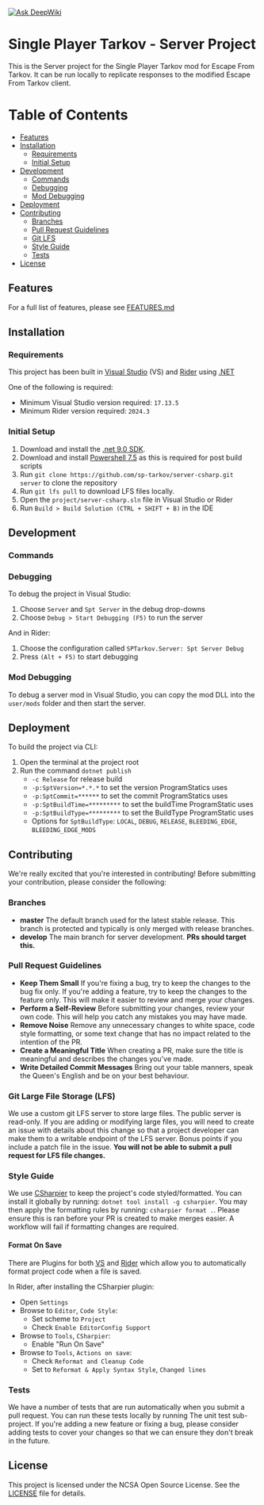 [![Ask DeepWiki](https://deepwiki.com/badge.svg)](https://deepwiki.com/sp-tarkov/server-csharp)

# Single Player Tarkov - Server Project

This is the Server project for the Single Player Tarkov mod for Escape From Tarkov. It can be run locally to replicate responses to the modified Escape From Tarkov client.


# Table of Contents

- [Features](#features)
- [Installation](#installation)
  - [Requirements](#requirements)
  - [Initial Setup](#initial-setup)
- [Development](#development)
  - [Commands](#commands)
  - [Debugging](#debugging)
  - [Mod Debugging](#mod-debugging)
- [Deployment](#deployment)
- [Contributing](#contributing)
  - [Branches](#branchs)
  - [Pull Request Guidelines](#pull-request-guidelines)
  - [Git LFS](#git-large-file-storage-lfs)
  - [Style Guide](#style-guide)
  - [Tests](#tests)
- [License](#license)

## Features

For a full list of features, please see [FEATURES.md](FEATURES.md)

## Installation

### Requirements

This project has been built in [Visual Studio](https://visualstudio.microsoft.com/) (VS) and [Rider](https://www.jetbrains.com/rider/) using [.NET](https://dotnet.microsoft.com/en-us/)

One of the following is required:
- Minimum Visual Studio version required: `17.13.5`
- Minimum Rider version required: `2024.3`

### Initial Setup

1. Download and install the [.net 9.0 SDK](https://dotnet.microsoft.com/en-us/download/dotnet/9.0).
2. Download and install [Powershell 7.5](https://learn.microsoft.com/en-us/powershell/scripting/install/installing-powershell-on-windows?view=powershell-7.5) as this is required for post build scripts
3. Run `git clone https://github.com/sp-tarkov/server-csharp.git server` to clone the repository
4. Run `git lfs pull` to download LFS files locally.
5. Open the `project/server-csharp.sln` file in Visual Studio or Rider
6. Run `Build > Build Solution (CTRL + SHIFT + B)` in the IDE

## Development

### Commands

### Debugging

To debug the project in Visual Studio:
1. Choose `Server` and `Spt Server` in the debug drop-downs
2. Choose `Debug > Start Debugging (F5)` to run the server

And in Rider:
1. Choose the configuration called `SPTarkov.Server: Spt Server Debug`
2. Press `(Alt + F5)` to start debugging

### Mod Debugging

To debug a server mod in Visual Studio, you can copy the mod DLL into the `user/mods` folder and then start the server.

## Deployment

To build the project via CLI:
1. Open the terminal at the project root
2. Run the command `dotnet publish`
    - `-c Release` for release build
    - `-p:SptVersion=*.*.*` to set the version ProgramStatics uses
    - `-p:SptCommit=******` to set the commit ProgramStatics uses
    - `-p:SptBuildTime=*********` to set the buildTime ProgramStatic uses
    - `-p:SptBuildType=*********` to set the BuildType ProgramStatic uses
    - Options for `SptBuildType`: `LOCAL`, `DEBUG`, `RELEASE`, `BLEEDING_EDGE`, `BLEEDING_EDGE_MODS`

## Contributing

We're really excited that you're interested in contributing! Before submitting your contribution, please consider the following:

### Branches

- **master**
  The default branch used for the latest stable release. This branch is protected and typically is only merged with release branches.
- **develop**
  The main branch for server development. **PRs should target this.**

### Pull Request Guidelines

- **Keep Them Small**
  If you're fixing a bug, try to keep the changes to the bug fix only. If you're adding a feature, try to keep the changes to the feature only. This will make it easier to review and merge your changes.
- **Perform a Self-Review**
  Before submitting your changes, review your own code. This will help you catch any mistakes you may have made.
- **Remove Noise**
  Remove any unnecessary changes to white space, code style formatting, or some text change that has no impact related to the intention of the PR.
- **Create a Meaningful Title**
  When creating a PR, make sure the title is meaningful and describes the changes you've made.
- **Write Detailed Commit Messages**
  Bring out your table manners, speak the Queen's English and be on your best behaviour.

### Git Large File Storage (LFS)

We use a custom git LFS server to store large files. The public server is read-only. If you are adding or modifying large files, you will need to create an issue with details about this change so that a project developer can make them to a writable endpoint of the LFS server. Bonus points if you include a patch file in the issue. **You will not be able to submit a pull request for LFS file changes.**

### Style Guide

We use [CSharpier](https://csharpier.com/) to keep the project's code styled/formatted. You can install it globally by running: `dotnet tool install -g csharpier`. You may then apply the formatting rules by running: `csharpier format .`. Please ensure this is ran before your PR is created to make merges easier. A workflow will fail if formatting changes are required.

#### Format On Save

There are Plugins for both [VS](https://marketplace.visualstudio.com/items?itemName=csharpier.csharpier-vscode) and [Rider](https://plugins.jetbrains.com/plugin/18243-csharpier) which allow you to automatically format project code when a file is saved.

In Rider, after installing the CSharpier plugin:
- Open `Settings`
- Browse to `Editor`, `Code Style`:
    - Set scheme to `Project`
    - Check `Enable EditorConfig Support`
- Browse to `Tools`, `CSharpier`:
    - Enable "Run On Save"
- Browse to `Tools`, `Actions on save`:
    - Check `Reformat and Cleanup Code`
    - Set to `Reformat & Apply Syntax Style`, `Changed lines`

### Tests

We have a number of tests that are run automatically when you submit a pull request. You can run these tests locally by running The unit test sub-project. If you're adding a new feature or fixing a bug, please consider adding tests to cover your changes so that we can ensure they don't break in the future.

## License

This project is licensed under the NCSA Open Source License. See the [LICENSE](LICENSE) file for details.
